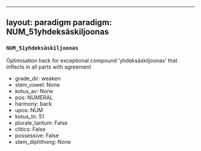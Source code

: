 
---
layout: paradigm
paradigm: NUM_51yhdeksäskiljoonas
---
### ` NUM_51yhdeksäskiljoonas `

Optimisation hack for exceptional compound ’yhdeksäskiljoonas’ that inflects in all parts with agreement
* grade_dir: weaken
* stem_vowel: None
* kotus_av: None
* pos: NUMERAL
* harmony: back
* upos: NUM
* kotus_tn: 51
* plurale_tantum: False
* clitics: False
* possessive: False
* stem_diphthong: None
